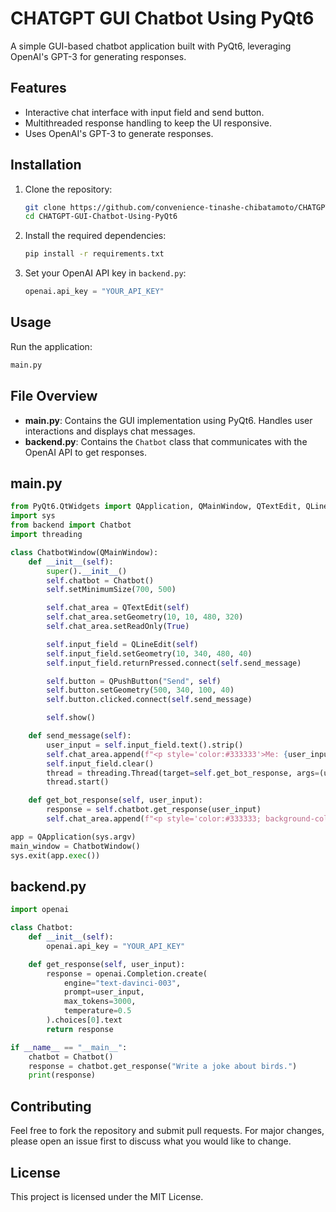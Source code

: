 # CHATGPT GUI Chatbot Using PyQt6

A simple GUI-based chatbot application built with PyQt6, leveraging OpenAI's GPT-3 for generating responses.

## Features
- Interactive chat interface with input field and send button.
- Multithreaded response handling to keep the UI responsive.
- Uses OpenAI's GPT-3 to generate responses.

## Installation

1. Clone the repository:
   ```sh
   git clone https://github.com/convenience-tinashe-chibatamoto/CHATGPT-GUI-Chatbot-Using-PyQt6.git
   cd CHATGPT-GUI-Chatbot-Using-PyQt6
   ```

2. Install the required dependencies:
   ```sh
   pip install -r requirements.txt
   ```

3. Set your OpenAI API key in `backend.py`:
   ```python
   openai.api_key = "YOUR_API_KEY"
   ```

## Usage

Run the application:
```sh
main.py
```

## File Overview

- **main.py**: Contains the GUI implementation using PyQt6. Handles user interactions and displays chat messages.
- **backend.py**: Contains the `Chatbot` class that communicates with the OpenAI API to get responses.

## main.py
```python
from PyQt6.QtWidgets import QApplication, QMainWindow, QTextEdit, QLineEdit, QPushButton
import sys
from backend import Chatbot
import threading

class ChatbotWindow(QMainWindow):
    def __init__(self):
        super().__init__()
        self.chatbot = Chatbot()
        self.setMinimumSize(700, 500)

        self.chat_area = QTextEdit(self)
        self.chat_area.setGeometry(10, 10, 480, 320)
        self.chat_area.setReadOnly(True)

        self.input_field = QLineEdit(self)
        self.input_field.setGeometry(10, 340, 480, 40)
        self.input_field.returnPressed.connect(self.send_message)

        self.button = QPushButton("Send", self)
        self.button.setGeometry(500, 340, 100, 40)
        self.button.clicked.connect(self.send_message)

        self.show()

    def send_message(self):
        user_input = self.input_field.text().strip()
        self.chat_area.append(f"<p style='color:#333333'>Me: {user_input}</p>")
        self.input_field.clear()
        thread = threading.Thread(target=self.get_bot_response, args=(user_input, ))
        thread.start()

    def get_bot_response(self, user_input):
        response = self.chatbot.get_response(user_input)
        self.chat_area.append(f"<p style='color:#333333; background-color: #E9E9E9'>Bot: {response}</p>")

app = QApplication(sys.argv)
main_window = ChatbotWindow()
sys.exit(app.exec())
```

## backend.py
```python
import openai

class Chatbot:
    def __init__(self):
        openai.api_key = "YOUR_API_KEY"

    def get_response(self, user_input):
        response = openai.Completion.create(
            engine="text-davinci-003",
            prompt=user_input,
            max_tokens=3000,
            temperature=0.5
        ).choices[0].text
        return response

if __name__ == "__main__":
    chatbot = Chatbot()
    response = chatbot.get_response("Write a joke about birds.")
    print(response)
```

## Contributing
Feel free to fork the repository and submit pull requests. For major changes, please open an issue first to discuss what you would like to change.

## License
This project is licensed under the MIT License.
